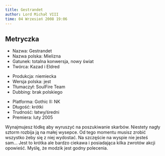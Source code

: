 ```yaml
---
title: Gestrandet
author: Lord Michał VIII
time: 04 Wrzesień 2008 19:06
---
```


## Metryczka

<!-- -->
- Nazwa: Gestrandet
- Nazwa polska: Mielizna
- Gatunek: totalna konwersja, nowy świat
- Twórca: Kazad i Eldred

<!-- -->
- Produkcja: niemiecka
- Wersja polska: jest
- Tłumaczył: SoulFire Team
- Dubbing: brak polskiego

<!-- -->
- Platforma: Gothic II: NK
- Długość: krótki
- Trudność: łatwy/średni
- Premiera: luty 2005

Wynajmujesz łódkę aby wyruszyć na poszukiwanie skarbów. Niestety nagły sztorm rozbija ją na małej wysepce. Od tego momentu musisz zrobić wszystko żeby się z niej wydostać. Na szczęście na wyspie nie jesteś sam... Jest to krótka ale bardzo ciekawa i posiadająca kilka zwrotów akcji opowieść. Myślę, że modzik jest godny polecenia.